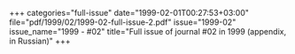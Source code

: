+++
categories="full-issue"
date="1999-02-01T00:27:53+03:00"
file="pdf/1999/02/1999-02-full-issue-2.pdf"
issue="1999-02"
issue_name="1999 - #02"
title="Full issue of journal #02 in 1999 (appendix, in Russian)"
+++